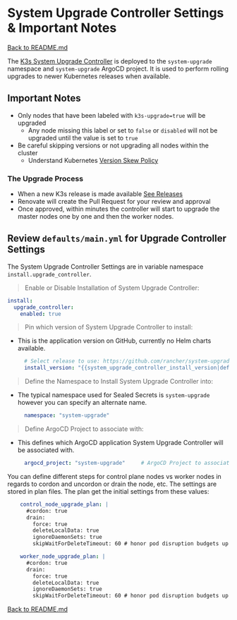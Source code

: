 # System Upgrade Controller Settings & Important Notes

[Back to README.md](../README.md)

The [K3s System Upgrade Controller](https://github.com/rancher/system-upgrade-controller) is deployed to the `system-upgrade` namespace and `system-upgrade` ArgoCD project.  It is used to perform rolling upgrades to newer Kubernetes releases when available.

## Important Notes

* Only nodes that have been labeled with `k3s-upgrade=true` will be upgraded
  * Any node missing this label or set to `false` or `disabled` will not be upgraded until the value is set to `true`
* Be careful skipping versions or not upgrading all nodes within the cluster
  * Understand Kubernetes [Version Skew Policy](https://kubernetes.io/releases/version-skew-policy/)

### The Upgrade Process

* When a new K3s release is made available [See Releases](https://github.com/k3s-io/k3s/releases)
* Renovate will create the Pull Request for your review and approval
* Once approved, within minutes the controller will start to upgrade the master nodes one by one and then the worker nodes.

## Review `defaults/main.yml` for Upgrade Controller Settings

The System Upgrade Controller Settings are in variable namespace `install.upgrade_controller`.

> Enable or Disable Installation of System Upgrade Controller:

  ```yaml
  install:
    upgrade_controller:
      enabled: true
  ```

> Pin which version of System Upgrade Controller to install:

* This is the application version on GitHub, currently no Helm charts available.

  ```yaml
    # Select release to use: https://github.com/rancher/system-upgrade-controller/releases
    install_version: "{{system_upgrade_controller_install_version|default('v0.9.1')}}"
  ```

> Define the Namespace to Install System Upgrade Controller into:

* The typical namespace used for Sealed Secrets is `system-upgrade` however you can specify an alternate name.

  ```yaml
    namespace: "system-upgrade"
  ```

> Define ArgoCD Project to associate with:

* This defines which ArgoCD application System Upgrade Controller will be associated with.

  ```yaml
    argocd_project: "system-upgrade"     # ArgoCD Project to associate this with
  ```

You can define different steps for control plane nodes vs worker nodes in regards to cordon and uncordon or drain the node, etc. The settings are stored in plan files.  The plan get the initial settings from these values:

```yaml
    control_node_upgrade_plan: |
      #cordon: true
      drain:
        force: true
        deleteLocalData: true
        ignoreDaemonSets: true
        skipWaitForDeleteTimeout: 60 # honor pod disruption budgets up to 60 seconds per pod then moves on
```

```yaml
    worker_node_upgrade_plan: |
      #cordon: true
      drain:
        force: true
        deleteLocalData: true
        ignoreDaemonSets: true
        skipWaitForDeleteTimeout: 60 # honor pod disruption budgets up to 60 seconds per pod then moves on
```

[Back to README.md](../README.md)

